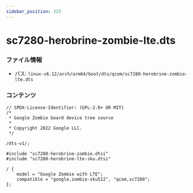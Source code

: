 ```yaml
---
sidebar_position: 315
---
```

# sc7280-herobrine-zombie-lte.dts

### ファイル情報

- パス: `linux-v6.12/arch/arm64/boot/dts/qcom/sc7280-herobrine-zombie-lte.dts`

### コンテンツ

```dts
// SPDX-License-Identifier: (GPL-2.0+ OR MIT)
/*
 * Google Zombie board device tree source
 *
 * Copyright 2022 Google LLC.
 */

/dts-v1/;

#include "sc7280-herobrine-zombie.dtsi"
#include "sc7280-herobrine-lte-sku.dtsi"

/ {
	model = "Google Zombie with LTE";
	compatible = "google,zombie-sku512", "qcom,sc7280";
};

```
